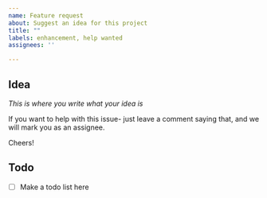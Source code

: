```yaml
---
name: Feature request
about: Suggest an idea for this project
title: ""
labels: enhancement, help wanted
assignees: ''

---
```


## Idea
_This is where you write what your idea is_

If you want to help with this issue- just leave a comment saying that, and we will mark you as an assignee. 

Cheers!

## Todo
- [ ] Make a todo list here
